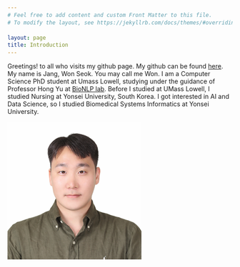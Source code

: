 ```yaml
---
# Feel free to add content and custom Front Matter to this file.
# To modify the layout, see https://jekyllrb.com/docs/themes/#overriding-theme-defaults

layout: page
title: Introduction
---
```


Greetings! to all who visits my github page.
My github can be found [here](https://github.com/memy85). 
My name is Jang, Won Seok. You may call me Won. 
I am a Computer Science PhD student at Umass Lowell, studying under the guidance of Professor Hong Yu at [BioNLP lab](https://bio-nlp.org/).
Before I studied at UMass Lowell, I studied Nursing at Yonsei University, South Korea.
I got interested in AI and Data Science, so I studied Biomedical Systems Informatics at Yonsei University.


<img src="https://github.com/memy85/memy85.github.io/blob/main/pictures/visa.jpg"
 style="left;width:300px;height:310px">
